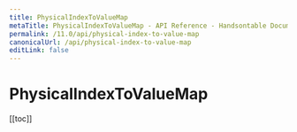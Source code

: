 ```yaml
---
title: PhysicalIndexToValueMap
metaTitle: PhysicalIndexToValueMap - API Reference - Handsontable Documentation
permalink: /11.0/api/physical-index-to-value-map
canonicalUrl: /api/physical-index-to-value-map
editLink: false
---
```


# PhysicalIndexToValueMap

[[toc]]

